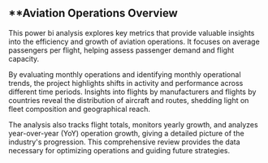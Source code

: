 ## **Aviation Operations Overview

This power bi analysis explores key metrics that provide valuable insights into the efficiency and growth of aviation operations. It focuses on average passengers per flight, helping assess passenger demand and flight capacity.

By evaluating monthly operations and identifying monthly operational trends, the project highlights shifts in activity and performance across different time periods. Insights into flights by manufacturers and flights by countries reveal the distribution of aircraft and routes, shedding light on fleet composition and geographical reach.

The analysis also tracks flight totals, monitors yearly growth, and analyzes year-over-year (YoY) operation growth, giving a detailed picture of the industry's progression. This comprehensive review provides the data necessary for optimizing operations and guiding future strategies.
